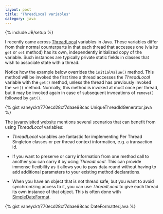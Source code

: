 ```yaml
---
layout: post
title: "ThreadLocal variables"
category: java
---
```

{% include JB/setup %}

I recently came across [ThreadLocal](http://docs.oracle.com/javase/6/docs/api/java/lang/ThreadLocal.html) variables in Java. These variables differ from their normal counterparts in that each thread that accesses one (via its `get` or `set` method) has its own, independently initialized copy of the variable. Such instances are typically private static fields in classes that wish to associate state with a thread.

Notice how the example below overrides the `initialValue()` method. This method will be invoked the first time a thread accesses the *ThreadLocal* variable with the `get()` method, unless the thread has previously invoked the `set()` method. Normally, this method is invoked at most once per thread, but it may be invoked again in case of subsequent invocations of `remove()` followed by `get()`.

{% gist vaneyckt/770ecd28cf7daae98cac UniqueThreadIdGenerator.java %}

The [javarevisited website](http://javarevisited.blogspot.ie/2012/05/how-to-use-threadlocal-in-java-benefits.html) mentions several scenarios that can benefit from using *ThreadLocal* variables:

- *ThreadLocal* variables are fantastic for implementing Per Thread Singleton classes or per thread context information, e.g. a transaction id.

- If you want to preserve or carry information from one method call to another you can carry it by using *ThreadLocal*. This can provide immense flexibility as it allows you to pass data round without having to add additional parameters to your existing method declarations.

-  When you have an object that is not thread safe, but you want to avoid synchronizing access to it, you can use *ThreadLocal* to give each thread its own instance of that object. This is often done with [SimpleDateFormat](http://stackoverflow.com/a/817926/1420382).

{% gist vaneyckt/770ecd28cf7daae98cac DateFormatter.java %}

